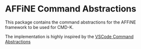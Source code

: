 # AFFiNE Command Abstractions

This package contains the command abstractions for the AFFiNE framework to be used for CMD-K.

The implementation is highly inspired by the [VSCode Command Abstractions](https://github.com/microsoft/vscode)
